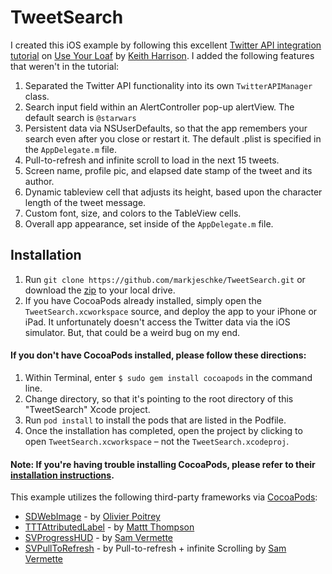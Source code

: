 TweetSearch
===========

I created this iOS example by following this excellent [Twitter API integration tutorial](http://useyourloaf.com/blog/migrating-to-the-new-twitter-search-api/) on [Use Your Loaf](http://useyourloaf.com/) by [Keith Harrison](https://github.com/kharrison). I added the following features that weren't in the tutorial:

1. Separated the Twitter API functionality into its own `TwitterAPIManager` class.
2. Search input field within an AlertController pop-up alertView. The default search is `@starwars`
3. Persistent data via NSUserDefaults, so that the app remembers your search even after you close or restart it. The default .plist is specified in the `AppDelegate.m` file.
4. Pull-to-refresh and infinite scroll to load in the next 15 tweets.
5. Screen name, profile pic, and elapsed date stamp of the tweet and its author.
6. Dynamic tableview cell that adjusts its height, based upon the character length of the tweet message.
7. Custom font, size, and colors to the TableView cells.
8. Overall app appearance, set inside of the `AppDelegate.m` file.

## Installation

1. Run `git clone https://github.com/markjeschke/TweetSearch.git` or download the [zip](https://github.com/markjeschke/TweetSearch.git) to your local drive.
2. If you have CocoaPods already installed, simply open the `TweetSearch.xcworkspace` source, and deploy the app to your iPhone or iPad. It unfortunately doesn't access the Twitter data via the iOS simulator. But, that could be a weird bug on my end.

#### If you don't have CocoaPods installed, please follow these directions:

1. Within Terminal, enter `$ sudo gem install cocoapods` in the command line.
2. Change directory, so that it's pointing to the root directory of this "TweetSearch" Xcode project. 
3. Run `pod install` to install the pods that are listed in the Podfile.
4. Once the installation has completed, open the project by clicking to open `TweetSearch.xcworkspace` – not the `TweetSearch.xcodeproj`.

#### Note: If you're having trouble installing CocoaPods, please refer to their [installation instructions](https://cocoapods.org/#install).

This example utilizes the following third-party frameworks via [CocoaPods](https://cocoapods.org/):

* [SDWebImage](https://github.com/rs/SDWebImage) - by [Olivier Poitrey](https://github.com/rs)
* [TTTAttributedLabel](https://github.com/TTTAttributedLabel/TTTAttributedLabel) - by [Mattt Thompson](https://github.com/mattt)
* [SVProgressHUD](https://github.com/SVProgressHUD/SVProgressHUD) - by [Sam Vermette](https://github.com/samvermette) 
* [SVPullToRefresh](https://github.com/samvermette/SVPullToRefresh) - by Pull-to-refresh + infinite Scrolling by [Sam Vermette](https://github.com/samvermette)


